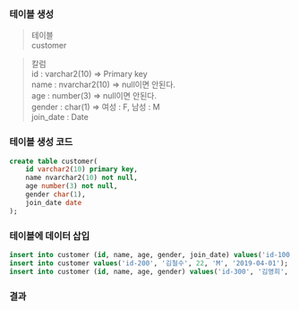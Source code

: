 ### 테이블 생성
 > 테이블  
 customer  
   
 > 칼럼  
id : varchar2(10) => Primary key  
name : nvarchar2(10) => null이면 안된다.  
age : number(3) => null이면 안된다.  
gender : char(1) => 여성 : F, 남성 : M  
join_date : Date  

### 테이블 생성 코드
```sql
create table customer(
    id varchar2(10) primary key,
    name nvarchar2(10) not null,
    age number(3) not null,
    gender char(1),
    join_date date
);
```

### 테이블에 데이터 삽입
```sql
insert into customer (id, name, age, gender, join_date) values('id-100', '홍길동', 20, 'M', '2019-05-01');
insert into customer values('id-200', '김철수', 22, 'M', '2019-04-01'); -- 모든 컬럼에 값을 넣을 경우 컬럼 지정을 생략해도 된다.
insert into customer (id, name, age, gender) values('id-300', '김영희', 22, 'F');
```

### 결과

